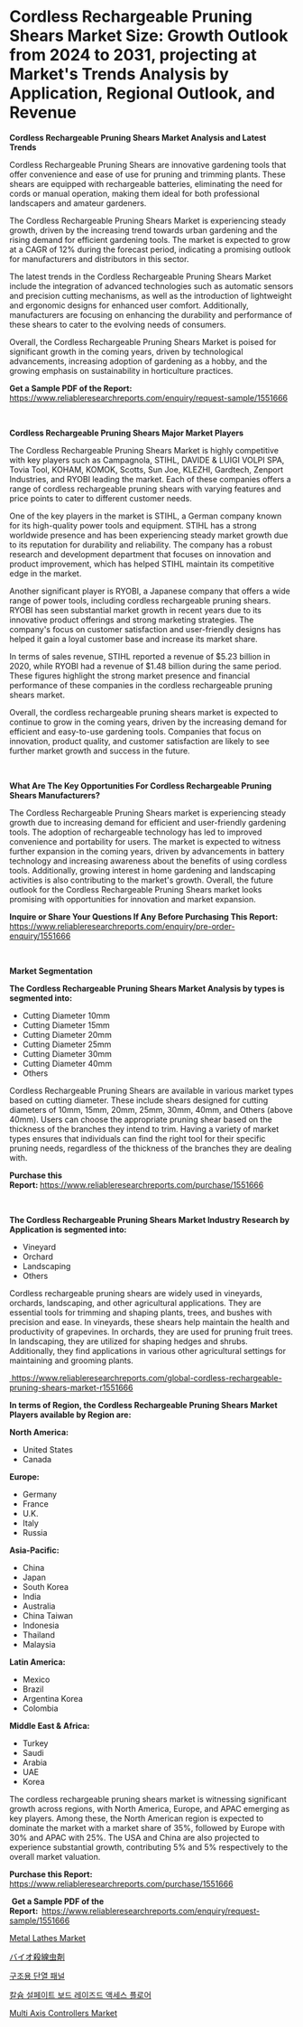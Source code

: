 <p><h1>Cordless Rechargeable Pruning Shears Market Size: Growth Outlook from 2024 to 2031, projecting at Market's Trends Analysis by Application, Regional Outlook, and Revenue</h1></p><p><strong>Cordless Rechargeable Pruning Shears Market Analysis and Latest Trends</strong></p>
<p><p>Cordless Rechargeable Pruning Shears are innovative gardening tools that offer convenience and ease of use for pruning and trimming plants. These shears are equipped with rechargeable batteries, eliminating the need for cords or manual operation, making them ideal for both professional landscapers and amateur gardeners.</p><p>The Cordless Rechargeable Pruning Shears Market is experiencing steady growth, driven by the increasing trend towards urban gardening and the rising demand for efficient gardening tools. The market is expected to grow at a CAGR of 12% during the forecast period, indicating a promising outlook for manufacturers and distributors in this sector.</p><p>The latest trends in the Cordless Rechargeable Pruning Shears Market include the integration of advanced technologies such as automatic sensors and precision cutting mechanisms, as well as the introduction of lightweight and ergonomic designs for enhanced user comfort. Additionally, manufacturers are focusing on enhancing the durability and performance of these shears to cater to the evolving needs of consumers.</p><p>Overall, the Cordless Rechargeable Pruning Shears Market is poised for significant growth in the coming years, driven by technological advancements, increasing adoption of gardening as a hobby, and the growing emphasis on sustainability in horticulture practices.</p></p>
<p><strong>Get a Sample PDF of the Report:&nbsp;</strong> <a href="https://www.reliableresearchreports.com/enquiry/request-sample/1551666">https://www.reliableresearchreports.com/enquiry/request-sample/1551666</a></p>
<p>&nbsp;</p>
<p><strong>Cordless Rechargeable Pruning Shears Major Market Players</strong></p>
<p><p>The Cordless Rechargeable Pruning Shears Market is highly competitive with key players such as Campagnola, STIHL, DAVIDE & LUIGI VOLPI SPA, Tovia Tool, KOHAM, KOMOK, Scotts, Sun Joe, KLEZHI, Gardtech, Zenport Industries, and RYOBI leading the market. Each of these companies offers a range of cordless rechargeable pruning shears with varying features and price points to cater to different customer needs.</p><p>One of the key players in the market is STIHL, a German company known for its high-quality power tools and equipment. STIHL has a strong worldwide presence and has been experiencing steady market growth due to its reputation for durability and reliability. The company has a robust research and development department that focuses on innovation and product improvement, which has helped STIHL maintain its competitive edge in the market.</p><p>Another significant player is RYOBI, a Japanese company that offers a wide range of power tools, including cordless rechargeable pruning shears. RYOBI has seen substantial market growth in recent years due to its innovative product offerings and strong marketing strategies. The company's focus on customer satisfaction and user-friendly designs has helped it gain a loyal customer base and increase its market share.</p><p>In terms of sales revenue, STIHL reported a revenue of $5.23 billion in 2020, while RYOBI had a revenue of $1.48 billion during the same period. These figures highlight the strong market presence and financial performance of these companies in the cordless rechargeable pruning shears market.</p><p>Overall, the cordless rechargeable pruning shears market is expected to continue to grow in the coming years, driven by the increasing demand for efficient and easy-to-use gardening tools. Companies that focus on innovation, product quality, and customer satisfaction are likely to see further market growth and success in the future.</p></p>
<p>&nbsp;</p>
<p><strong>What Are The Key Opportunities For Cordless Rechargeable Pruning Shears Manufacturers?</strong></p>
<p><p>The Cordless Rechargeable Pruning Shears market is experiencing steady growth due to increasing demand for efficient and user-friendly gardening tools. The adoption of rechargeable technology has led to improved convenience and portability for users. The market is expected to witness further expansion in the coming years, driven by advancements in battery technology and increasing awareness about the benefits of using cordless tools. Additionally, growing interest in home gardening and landscaping activities is also contributing to the market's growth. Overall, the future outlook for the Cordless Rechargeable Pruning Shears market looks promising with opportunities for innovation and market expansion.</p></p>
<p><strong>Inquire or Share Your Questions If Any Before Purchasing This Report:</strong> <a href="https://www.reliableresearchreports.com/enquiry/pre-order-enquiry/1551666">https://www.reliableresearchreports.com/enquiry/pre-order-enquiry/1551666</a></p>
<p>&nbsp;</p>
<p><strong>Market Segmentation</strong></p>
<p><strong>The Cordless Rechargeable Pruning Shears Market Analysis by types is segmented into:</strong></p>
<p><ul><li>Cutting Diameter 10mm</li><li>Cutting Diameter 15mm</li><li>Cutting Diameter 20mm</li><li>Cutting Diameter 25mm</li><li>Cutting Diameter 30mm</li><li>Cutting Diameter 40mm</li><li>Others</li></ul></p>
<p><p>Cordless Rechargeable Pruning Shears are available in various market types based on cutting diameter. These include shears designed for cutting diameters of 10mm, 15mm, 20mm, 25mm, 30mm, 40mm, and Others (above 40mm). Users can choose the appropriate pruning shear based on the thickness of the branches they intend to trim. Having a variety of market types ensures that individuals can find the right tool for their specific pruning needs, regardless of the thickness of the branches they are dealing with.</p></p>
<p><strong>Purchase this Report:&nbsp;</strong><a href="https://www.reliableresearchreports.com/purchase/1551666">https://www.reliableresearchreports.com/purchase/1551666</a></p>
<p>&nbsp;</p>
<p><strong>The Cordless Rechargeable Pruning Shears Market Industry Research by Application is segmented into:</strong></p>
<p><ul><li>Vineyard</li><li>Orchard</li><li>Landscaping</li><li>Others</li></ul></p>
<p><p>Cordless rechargeable pruning shears are widely used in vineyards, orchards, landscaping, and other agricultural applications. They are essential tools for trimming and shaping plants, trees, and bushes with precision and ease. In vineyards, these shears help maintain the health and productivity of grapevines. In orchards, they are used for pruning fruit trees. In landscaping, they are utilized for shaping hedges and shrubs. Additionally, they find applications in various other agricultural settings for maintaining and grooming plants.</p></p>
<p><a href="https://www.reliableresearchreports.com/global-cordless-rechargeable-pruning-shears-market-r1551666">&nbsp;https://www.reliableresearchreports.com/global-cordless-rechargeable-pruning-shears-market-r1551666</a></p>
<p><strong>In terms of Region, the Cordless Rechargeable Pruning Shears Market Players available by Region are:</strong></p>
<p>
    <p> <strong> North America: </strong>
        <ul>
            <li>United States</li>
            <li>Canada</li>
        </ul>
        </p> 
    <p> <strong> Europe: </strong>
        <ul>
            <li>Germany</li>
            <li>France</li>
            <li>U.K.</li>
            <li>Italy</li>
            <li>Russia</li>
        </ul>
        </p> 
    <p> <strong> Asia-Pacific: </strong>
        <ul>
            <li>China</li>
            <li>Japan</li>
            <li>South Korea</li>
            <li>India</li>
            <li>Australia</li>
            <li>China Taiwan</li>
            <li>Indonesia</li>
            <li>Thailand</li>
            <li>Malaysia</li>
        </ul>
        </p> 
    <p> <strong> Latin America: </strong>
        <ul>
            <li>Mexico</li>
            <li>Brazil</li>
            <li>Argentina Korea</li>
            <li>Colombia</li>
        </ul>
        </p> 
    <p> <strong> Middle East & Africa: </strong>
        <ul>
            <li>Turkey</li>
            <li>Saudi</li>
            <li>Arabia</li>
            <li>UAE</li>
            <li>Korea</li>
        </ul>
    </p>
    </p>
<p><p>The cordless rechargeable pruning shears market is witnessing significant growth across regions, with North America, Europe, and APAC emerging as key players. Among these, the North American region is expected to dominate the market with a market share of 35%, followed by Europe with 30% and APAC with 25%. The USA and China are also projected to experience substantial growth, contributing 5% and 5% respectively to the overall market valuation.</p></p>
<p><strong>Purchase this Report: </strong><a href="https://www.reliableresearchreports.com/purchase/1551666">https://www.reliableresearchreports.com/purchase/1551666</a></p>
<p>&nbsp;<strong>Get a Sample PDF of the Report:&nbsp;&nbsp;</strong><a href="https://www.reliableresearchreports.com/enquiry/request-sample/1551666">https://www.reliableresearchreports.com/enquiry/request-sample/1551666</a></p>
<p><strong></strong></p>
<p><p><a href="https://github.com/crlaem461/Market-Research-Report-List-1/blob/main/metal-lathes-market.md">Metal Lathes Market</a></p><p><a href="https://github.com/NikitaBruen/Market-Research-Report-List-1/blob/main/1573295161989.md">バイオ殺線虫剤</a></p><p><a href="https://github.com/CarmellaLang1/Market-Research-Report-List-1/blob/main/6599560174397.md">구조용 단열 패널</a></p><p><a href="https://github.com/Jackieshlerin98056/Market-Research-Report-List-1/blob/main/6661487174398.md">칼슘 설페이트 보드 레이즈드 액세스 플로어</a></p><p><a href="https://github.com/refatkhan11277/Market-Research-Report-List-1/blob/main/multi-axis-controllers-market.md">Multi Axis Controllers Market</a></p></p>